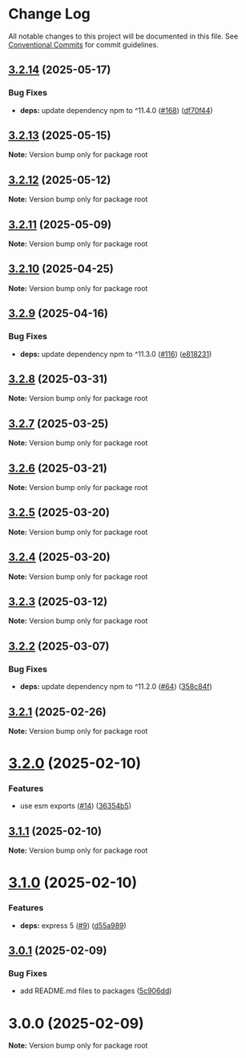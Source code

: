 # Change Log

All notable changes to this project will be documented in this file.
See [Conventional Commits](https://conventionalcommits.org) for commit guidelines.

## [3.2.14](https://github.com/donmahallem/turbo/compare/v3.2.13...v3.2.14) (2025-05-17)

### Bug Fixes

- **deps:** update dependency npm to ^11.4.0 ([#168](https://github.com/donmahallem/turbo/issues/168)) ([df70f44](https://github.com/donmahallem/turbo/commit/df70f442b2bc8be1073de846197a0d38fe1b258f))

## [3.2.13](https://github.com/donmahallem/turbo/compare/v3.2.12...v3.2.13) (2025-05-15)

**Note:** Version bump only for package root

## [3.2.12](https://github.com/donmahallem/turbo/compare/v3.2.11...v3.2.12) (2025-05-12)

**Note:** Version bump only for package root

## [3.2.11](https://github.com/donmahallem/turbo/compare/v3.2.10...v3.2.11) (2025-05-09)

**Note:** Version bump only for package root

## [3.2.10](https://github.com/donmahallem/turbo/compare/v3.2.9...v3.2.10) (2025-04-25)

**Note:** Version bump only for package root

## [3.2.9](https://github.com/donmahallem/turbo/compare/v3.2.8...v3.2.9) (2025-04-16)

### Bug Fixes

- **deps:** update dependency npm to ^11.3.0 ([#116](https://github.com/donmahallem/turbo/issues/116)) ([e818231](https://github.com/donmahallem/turbo/commit/e818231e744030951e7730fcf349016f60f63381))

## [3.2.8](https://github.com/donmahallem/turbo/compare/v3.2.7...v3.2.8) (2025-03-31)

**Note:** Version bump only for package root

## [3.2.7](https://github.com/donmahallem/turbo/compare/v3.2.6...v3.2.7) (2025-03-25)

**Note:** Version bump only for package root

## [3.2.6](https://github.com/donmahallem/turbo/compare/v3.2.5...v3.2.6) (2025-03-21)

**Note:** Version bump only for package root

## [3.2.5](https://github.com/donmahallem/turbo/compare/v3.2.4...v3.2.5) (2025-03-20)

**Note:** Version bump only for package root

## [3.2.4](https://github.com/donmahallem/turbo/compare/v3.2.3...v3.2.4) (2025-03-20)

**Note:** Version bump only for package root

## [3.2.3](https://github.com/donmahallem/turbo/compare/v3.2.2...v3.2.3) (2025-03-12)

**Note:** Version bump only for package root

## [3.2.2](https://github.com/donmahallem/turbo/compare/v3.2.1...v3.2.2) (2025-03-07)

### Bug Fixes

- **deps:** update dependency npm to ^11.2.0 ([#64](https://github.com/donmahallem/turbo/issues/64)) ([358c84f](https://github.com/donmahallem/turbo/commit/358c84f135535ab1bf88479d0d639d446f0c2eae))

## [3.2.1](https://github.com/donmahallem/turbo/compare/v3.2.0...v3.2.1) (2025-02-26)

**Note:** Version bump only for package root

# [3.2.0](https://github.com/donmahallem/turbo/compare/v3.1.1...v3.2.0) (2025-02-10)

### Features

- use esm exports ([#14](https://github.com/donmahallem/turbo/issues/14)) ([36354b5](https://github.com/donmahallem/turbo/commit/36354b53820b411c68d3acd3354046c10a712744))

## [3.1.1](https://github.com/donmahallem/turbo/compare/v3.1.0...v3.1.1) (2025-02-10)

**Note:** Version bump only for package root

# [3.1.0](https://github.com/donmahallem/turbo/compare/v3.0.1...v3.1.0) (2025-02-10)

### Features

- **deps:** express 5 ([#9](https://github.com/donmahallem/turbo/issues/9)) ([d55a989](https://github.com/donmahallem/turbo/commit/d55a9894ee605edba05e3867bdafbc17d5d11112))

## [3.0.1](https://github.com/donmahallem/turbo/compare/v3.0.0...v3.0.1) (2025-02-09)

### Bug Fixes

- add README.md files to packages ([5c906dd](https://github.com/donmahallem/turbo/commit/5c906ddac15d3c836dbe8ec071832216f974c999))

# 3.0.0 (2025-02-09)

**Note:** Version bump only for package root
